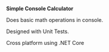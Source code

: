 **Simple Console Calculator**

Does basic math operations in console.

Designed with Unit Tests.

Cross platform using .NET Core